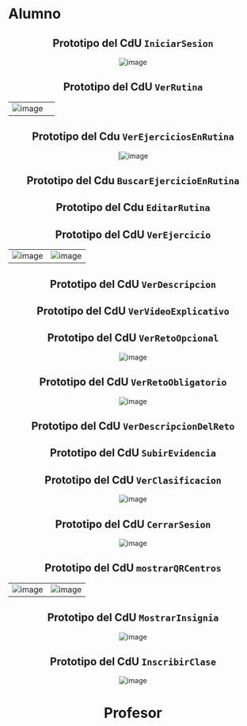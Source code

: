 # Alumno 
<div align=center>

## Prototipo del CdU `IniciarSesion`

![image](https://github.com/user-attachments/assets/acdafedc-3ad8-4a00-b92c-26c8c9d9cfd9)

## Prototipo del CdU `VerRutina`

|||
|-|-|
|![image](https://github.com/user-attachments/assets/50472775-f181-4b47-8c58-14dcdb97de50)

## Prototipo del Cdu `VerEjerciciosEnRutina`
|![image](https://github.com/user-attachments/assets/fe7ac849-e9b9-47b5-a7aa-8a615322dd70)

## Prototipo del Cdu `BuscarEjercicioEnRutina`

## Prototipo del Cdu `EditarRutina`

## Prototipo del CdU `VerEjercicio`

|||
|-|-|
|![image](https://github.com/user-attachments/assets/28388106-659d-43b5-8379-237a6fe386c6)|![image](https://github.com/user-attachments/assets/a6b506af-23bb-4cfb-bdfe-c153c4cd5354)|

## Prototipo del CdU `VerDescripcion`

## Prototipo del CdU `VerVideoExplicativo`

## Prototipo del CdU `VerRetoOpcional`

![image](https://github.com/user-attachments/assets/ec814b0d-25be-4380-9521-b7ed6fcfc8dc)

## Prototipo del CdU `VerRetoObligatorio`

![image](https://github.com/user-attachments/assets/718995cc-1a99-4cbf-95f1-00c8041d3a48)

## Prototipo del CdU `VerDescripcionDelReto`

## Prototipo del CdU `SubirEvidencia`

## Prototipo del CdU `VerClasificacion`

![image](https://github.com/user-attachments/assets/23773375-9ddf-4d8b-9cc7-2d6494b70d5b)

## Prototipo del CdU `CerrarSesion`

![image](https://github.com/user-attachments/assets/62460421-cfc6-4fff-a158-f70bc78f26b1)

## Prototipo del CdU `mostrarQRCentros`

|||
|-|-|
|![image](https://github.com/user-attachments/assets/0d89c684-c1b6-40cb-8513-f019b0788354)|![image](https://github.com/user-attachments/assets/c841383e-20b4-4826-8e24-bae77bc2cc6b)|

## Prototipo del CdU `MostrarInsignia`
![image](https://github.com/user-attachments/assets/60ebd7ee-be42-4b1b-a742-d10e3add85be)
## Prototipo del CdU `InscribirClase`

![image](https://github.com/user-attachments/assets/18a13dd0-98c2-4235-804e-aa49778d20bb)


# Profesor
